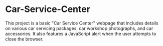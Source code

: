 # Car-Service-Center
This project is a basic "Car Service Center" webpage that includes details on various car servicing packages, car workshop photographs, and car accessories. It also features a JavaScript alert when the user attempts to close the browser.
